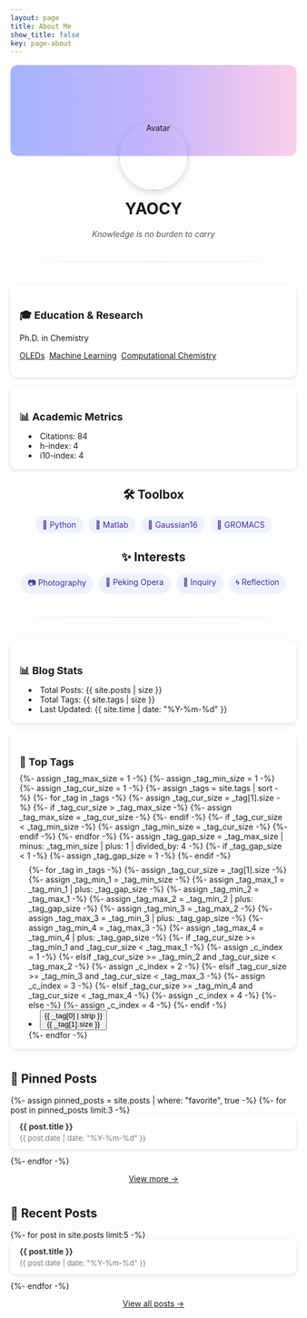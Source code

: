 ```yaml
---
layout: page
title: About Me
show_title: false
key: page-about
---
```

<div class="profile-container">
  <!-- 封面和头像 -->
  <div class="cover"></div>
  <div class="avatar-wrapper">
    <img src="https://avatars.githubusercontent.com/u/121541937" alt="Avatar" class="avatar">
  </div>

  <!-- 基本信息 -->
  <div class="info">
    <h1>YAOCY</h1>
    <p class="subtitle"><i>Knowledge is no burden to carry</i></p>
  </div>

  <hr class="divider">

  <!-- 学术指标（可接 Google Scholar JSON） -->
  <div class="myCards">
    <div class="myCard">
      <h2>🎓 Education & Research</h2>
      <p>Ph.D. in Chemistry</p>
      <p>
        <a class="button button--success button--pill button--sm" href="">OLEDs</a>&nbsp;
        <a class="button button--info button--pill button--sm" href="">Machine Learning</a>&nbsp;
        <a class="button button--warning button--pill button--sm" href="">Computational Chemistry</a><!--&nbsp;
        <a class="button button--primary button--pill button--sm" href="">Energy Transfer Mechanisms</a>&nbsp;
        <a class="button button--success button--pill button--sm" href="">Noncovalent Interactions</a>-->
      </p>
    </div>
    <div class="myCard">
      <h2>📊 Academic Metrics</h2>
      <ul>
        <li>Citations: 84</li>
        <li>h-index: 4</li>
        <li>i10-index: 4</li>
      </ul>
    </div>
  </div>

  <!-- 标签 -->
  <div class="interests">
    <h2>🛠️ Toolbox</h2>
    <div class="tags">
      <span>🐍 Python</span>
      <span>🤖 Matlab</span>
      <span>🌱 Gaussian16</span>
      <span>🧪 GROMACS</span>
    </div>
  </div>
  <div class="interests">
    <h2>✨ Interests</h2>
    <div class="tags">
      <span>📷 Photography</span>
      <span>🎵 Peking Opera</span>
      <span>🔎 Inquiry</span>
      <span>🌀 Reflection</span>
    </div>
  </div>

  <hr class="divider">

  <div class="myCards">
    <!-- Blog Stats -->
    <div class="myCard">
      <h2>📊 Blog Stats</h2>
      <ul>
        <li>Total Posts: {{ site.posts | size }}</li>
        <li>Total Tags: {{ site.tags | size }}</li>
        <li>Last Updated: {{ site.time | date: "%Y-%m-%d" }}</li>
      </ul>
    </div>
    <!-- Top Tags -->
    <div class="myCard">
      <h2>📂 Top Tags</h2>
      <div class="tag-list">
        {%- assign _tag_max_size = 1 -%}
        {%- assign _tag_min_size = 1 -%}
        {%- assign _tag_cur_size = 1 -%}
        {%- assign _tags = site.tags | sort -%}
        {%- for _tag in _tags -%}
          {%- assign _tag_cur_size = _tag[1].size -%}
          {%- if _tag_cur_size > _tag_max_size -%}
            {%- assign _tag_max_size =  _tag_cur_size -%}
          {%- endif -%}
          {%- if _tag_cur_size < _tag_min_size -%}
            {%- assign _tag_min_size = _tag_cur_size -%}
          {%- endif -%}
        {%- endfor -%}
        {%- assign _tag_gap_size =  _tag_max_size | minus: _tag_min_size | plus: 1 | divided_by: 4 -%}
        {%- if _tag_gap_size < 1 -%}
          {%- assign _tag_gap_size = 1 -%}
        {%- endif -%}  
        <div class="site-tags js-tags">
          <ul class="menu">
          {%- for _tag in _tags -%}
            {%- assign _tag_cur_size = _tag[1].size -%}
            {%- assign _tag_min_1 = _tag_min_size -%}
            {%- assign _tag_max_1 = _tag_min_1 | plus: _tag_gap_size -%}
            {%- assign _tag_min_2 = _tag_max_1 -%}
            {%- assign _tag_max_2 = _tag_min_2 | plus: _tag_gap_size -%}
            {%- assign _tag_min_3 = _tag_max_2 -%}
            {%- assign _tag_max_3 = _tag_min_3 | plus: _tag_gap_size -%}
            {%- assign _tag_min_4 = _tag_max_3 -%}
            {%- assign _tag_max_4 = _tag_min_4 | plus: _tag_gap_size -%}
            {%- if _tag_cur_size >= _tag_min_1 and _tag_cur_size < _tag_max_1 -%}
              {%- assign _c_index = 1 -%}
            {%- elsif _tag_cur_size >= _tag_min_2 and _tag_cur_size < _tag_max_2 -%}
              {%- assign _c_index = 2 -%}
            {%- elsif _tag_cur_size >= _tag_min_3 and _tag_cur_size < _tag_max_3 -%}
              {%- assign _c_index = 3 -%}
            {%- elsif _tag_cur_size >= _tag_min_4 and _tag_cur_size < _tag_max_4 -%}
              {%- assign _c_index = 4 -%}
            {%- else -%}
              {%- assign _c_index = 4 -%}
            {%- endif -%}
            <li><button type="button" class="button button--pill tag-button tag-button-{{ _c_index }}" data-encode="{{ _tag[0] | strip | url_encode }}">
                <span>{{ _tag[0] | strip }}</span><div class="tag-button__count">{{ _tag[1].size }}</div>
              </button>
            </li>
          {%- endfor -%}
          </ul>
        </div>
      </div>
    </div>
  </div>

  <!-- Pinned Posts -->
  <div class="posts">
    <h2>📌 Pinned Posts</h2>
    <ul>
      {%- assign pinned_posts = site.posts | where: "favorite", true -%}
      {%- for post in pinned_posts limit:3 -%}
      <li>
        <a href="{{ post.url | relative_url }}">
          <strong>{{ post.title }}</strong>
          <span class="date">{{ post.date | date: "%Y-%m-%d" }}</span>
        </a>
      </li>
      {%- endfor -%}
    </ul>
    <p class="more"><a href="https://ycythu.github.io/favorites.html">View more →</a></p>
  </div>

  <!-- 博客文章列表 -->
  <div class="posts">
    <h2>📝 Recent Posts</h2>
    <ul>
      {%- for post in site.posts limit:5 -%}
      <li>
        <a href="{{ post.url | relative_url }}">
          <strong>{{ post.title }}</strong>
          <span class="date">{{ post.date | date: "%Y-%m-%d" }}</span>
        </a>
      </li>
      {%- endfor -%}
    </ul>
    <p class="more"><a href="https://ycythu.github.io/archive.html">View all posts →</a></p>
  </div>

  <!-- 社交链接 
  <div class="social">
    <a href="https://github.com/yourname">GitHub</a>
    <a href="https://twitter.com/yourname">Twitter</a>
    <a href="mailto:you@example.com">Email</a>
  </div>-->
</div>

<style>
/* 基本布局 */
.profile-container {
  margin: 0 auto;
  margin-top: 1rem;
  text-align: center;
}

.cover {
  height: 160px;
  background: linear-gradient(to right, #a5b4fc, #c4b5fd, #fbcfe8);
  border-radius: 12px;
}

.avatar-wrapper {
  margin-top: -60px;
}

.avatar {
  width: 120px;
  height: 120px;
  border-radius: 50%;
  /*border: 4px solid white;*/
  box-shadow: 0 4px 12px rgba(0,0,0,0.15);
}

/* 基本信息 */
.info h1 {
  margin-top: 16px;
  font-size: 28px;
}

.subtitle {
  color: #555;
  margin-top: 6px;
}

/* 学术卡片 */
.myCards {
  display: flex;
  flex-wrap: wrap;
  gap: 16px;
  margin-top: 24px;
  justify-content: center;
}
.myCard {
  flex: 1 1 220px;
  background: white;
  border-radius: 12px;
  box-shadow: 0 2px 6px rgba(0,0,0,0.1);
  padding: 16px;
  text-align: left;
}
.myCard h2 {
  font-size: 18px;
  margin-bottom: 8px;
}
.myCard ul {
  list-style: disc inside;
  padding-left: 16px;
  margin: 0;
}

/* 兴趣标签 */
.interests {
  margin-top: 30px;
}
.tags {
  display: flex;
  gap: 10px;
  flex-wrap: wrap;
  justify-content: center;
}
.tags span {
  background: #eef2ff;
  color: #3730a3;
  padding: 6px 12px;
  border-radius: 20px;
  font-size: 14px;
}

/* 社交链接 */
.social {
  margin-top: 20px;
}
.social a {
  margin: 0 10px;
  text-decoration: none;
  color: #444;
}
.social a:hover {
  color: #000;
}

/* 文章列表 */
.posts {
  margin-top: 40px;
  text-align: left;
}
.posts ul {
  list-style: none;
  padding: 0;
}
.posts li {
  background: white;
  border-radius: 10px;
  box-shadow: 0 2px 6px rgba(0,0,0,0.1);
  margin-bottom: 12px;
}
.posts li a {
  display: block;
  padding: 12px 16px;
  text-decoration: none;
  color: #333;
}
.posts li a:hover {
  background: #f9fafb;
}
.posts .date {
  display: block;
  font-size: 13px;
  color: #777;
  margin-top: 4px;
}
.posts .more {
  text-align: center;
  margin-top: 10px;
}

.stats, .categories, .pinned {
  margin-top: 40px;
  text-align: left;
}

.stats ul, .pinned ul {
  list-style: none;
  padding: 0;
}

.stats li, .pinned li {
  margin: 6px 0;
}

/* 分类标签 */
.tag-list {
  display: flex;
  flex-wrap: wrap;
  gap: 8px;
  margin-top: 10px;
}
/*.tag-item {
  display: inline-block;
  padding: 6px 12px;
  border-radius: 20px;
  background: #f1f5f9;
  color: #334155;
  text-decoration: none;
  font-size: 14px;
}
.tag-item:hover {
  background: #e2e8f0;
}
 标签样式分层次 */

.tag-item {
  display: inline-block;
  padding: 6px 12px;
  border-radius: 20px;
  text-decoration: none;
  font-size: 14px;
}
.tag-strong {
  background: #312e81;  /* 深蓝 */
  color: #fff;
}
.tag-medium {
  background: #6366f1;  /* 中蓝 */
  color: #fff;
}
.tag-light {
  background: #e0e7ff;  /* 浅蓝 */
  color: #3730a3;
}
.divider {
  margin: 40px auto;
  border: 0;
  height: 1px;
  background: linear-gradient(to right, transparent, #d4d4d8, transparent);
}
</style>
